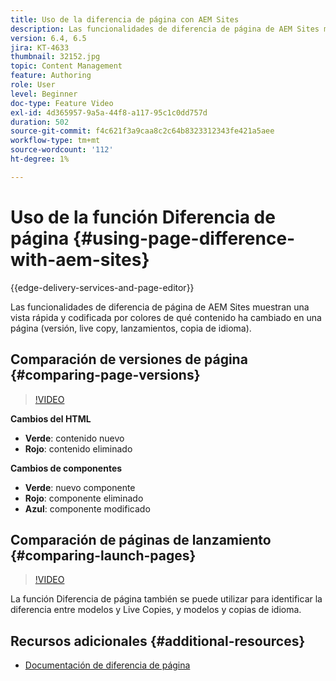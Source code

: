 ```yaml
---
title: Uso de la diferencia de página con AEM Sites
description: Las funcionalidades de diferencia de página de AEM Sites muestran una vista rápida y codificada por colores de qué contenido ha cambiado en una página (versión, live copy, lanzamientos, copia de idioma).
version: 6.4, 6.5
jira: KT-4633
thumbnail: 32152.jpg
topic: Content Management
feature: Authoring
role: User
level: Beginner
doc-type: Feature Video
exl-id: 4d365957-9a5a-44f8-a117-95c1c0dd757d
duration: 502
source-git-commit: f4c621f3a9caa8c2c64b8323312343fe421a5aee
workflow-type: tm+mt
source-wordcount: '112'
ht-degree: 1%

---
```


# Uso de la función Diferencia de página {#using-page-difference-with-aem-sites}

{{edge-delivery-services-and-page-editor}}

Las funcionalidades de diferencia de página de AEM Sites muestran una vista rápida y codificada por colores de qué contenido ha cambiado en una página (versión, live copy, lanzamientos, copia de idioma).

## Comparación de versiones de página {#comparing-page-versions}

>[!VIDEO](https://video.tv.adobe.com/v/32152?quality=12&learn=on)

**Cambios del HTML**

* **Verde**: contenido nuevo
* **Rojo**: contenido eliminado

**Cambios de componentes**

* **Verde**: nuevo componente
* **Rojo**: componente eliminado
* **Azul**: componente modificado

## Comparación de páginas de lanzamiento {#comparing-launch-pages}

>[!VIDEO](https://video.tv.adobe.com/v/17746?quality=12&learn=on)

La función Diferencia de página también se puede utilizar para identificar la diferencia entre modelos y Live Copies, y modelos y copias de idioma.

## Recursos adicionales {#additional-resources}

* [Documentación de diferencia de página](https://experienceleague.adobe.com/docs/experience-manager-65/authoring/siteandpage/page-diff.html)
